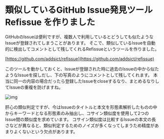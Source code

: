 類似しているGitHub Issue発見ツール Refissue を作りました
==========================================================

GitHubのIssueは便利ですが、複数人で利用しているとどうしても似たようなIssueが登録されてしまうことがあります。
そこで、類似しているIssueを自動的に検出してコメントとして残してくれるRefissueというツールを作りました。

[https://github.com/addsict/refissue](https://github.com/addsict/refissue)

このツールを動かしておくと、Issueが登録された時に過去のIssueの中から似たようなIssueを探しだし、下の写真のようにコメントとして残してくれます。
本当に同一の内容の場合だったら登録したIssueをcloseするなり、まとめるなりしてIssueの重複を防げますね。

![img](https://raw.github.com/addsict/refissue/master/imgs/img1.png)


肝心の類似判定ですが、今はIssueのタイトルと本文を形態素解析したものの中からキーワードとなる形態素のみ抽出し、コサイン類似度を使用して2つのIssue間の類似度を求めています。
コサイン類似度は比較するIssueの本文の長さなどが異なると、類似判定するためのノイズが多くなってしまうため精度があまりよくないという欠点があります。
